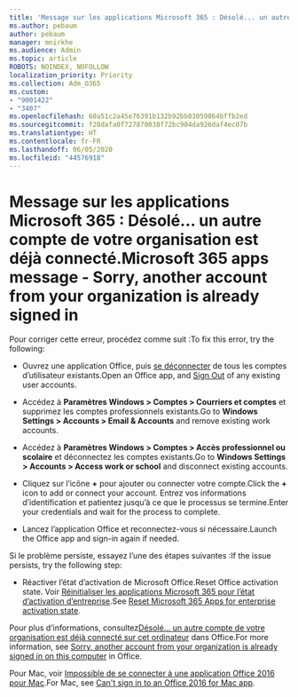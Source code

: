 ```yaml
---
title: 'Message sur les applications Microsoft 365 : Désolé... un autre compte de votre organisation est déjà connecté.'
ms.author: pebaum
author: pebaum
manager: mnirkhe
ms.audience: Admin
ms.topic: article
ROBOTS: NOINDEX, NOFOLLOW
localization_priority: Priority
ms.collection: Adm_O365
ms.custom:
- "9001422"
- "3407"
ms.openlocfilehash: 60a51c2a45e76391b132b92bb03059864bffb2ed
ms.sourcegitcommit: f28dafa0f727870038f72bc904da926daf4ec07b
ms.translationtype: HT
ms.contentlocale: fr-FR
ms.lasthandoff: 06/05/2020
ms.locfileid: "44576918"
---
```

# <a name="microsoft-365-apps-message---sorry-another-account-from-your-organization-is-already-signed-in"></a><span data-ttu-id="d4fab-102">Message sur les applications Microsoft 365 : Désolé... un autre compte de votre organisation est déjà connecté.</span><span class="sxs-lookup"><span data-stu-id="d4fab-102">Microsoft 365 apps message - Sorry, another account from your organization is already signed in</span></span>

<span data-ttu-id="d4fab-103">Pour corriger cette erreur, procédez comme suit :</span><span class="sxs-lookup"><span data-stu-id="d4fab-103">To fix this error, try the following:</span></span>

- <span data-ttu-id="d4fab-104">Ouvrez une application Office, puis [se déconnecter](https://support.office.com/article/sign-out-of-office-5a20dc11-47e9-4b6f-945d-478cb6d92071) de tous les comptes d’utilisateur existants.</span><span class="sxs-lookup"><span data-stu-id="d4fab-104">Open an Office app, and [Sign Out](https://support.office.com/article/sign-out-of-office-5a20dc11-47e9-4b6f-945d-478cb6d92071) of any existing user accounts.</span></span>

- <span data-ttu-id="d4fab-105">Accédez à **Paramètres Windows > Comptes > Courriers et comptes** et supprimez les comptes professionnels existants.</span><span class="sxs-lookup"><span data-stu-id="d4fab-105">Go to **Windows Settings > Accounts > Email & Accounts** and remove existing work accounts.</span></span>

- <span data-ttu-id="d4fab-106">Accédez à **Paramètres Windows > Comptes > Accès professionnel ou scolaire** et déconnectez les comptes existants.</span><span class="sxs-lookup"><span data-stu-id="d4fab-106">Go to **Windows Settings > Accounts > Access work or school** and disconnect existing accounts.</span></span> 

- <span data-ttu-id="d4fab-107">Cliquez sur l’icône **+** pour ajouter ou connecter votre compte.</span><span class="sxs-lookup"><span data-stu-id="d4fab-107">Click the **+** icon to add or connect your account.</span></span> <span data-ttu-id="d4fab-108">Entrez vos informations d’identification et patientez jusqu’à ce que le processus se termine.</span><span class="sxs-lookup"><span data-stu-id="d4fab-108">Enter your credentials and wait for the process to complete.</span></span>

- <span data-ttu-id="d4fab-109">Lancez l’application Office et reconnectez-vous si nécessaire.</span><span class="sxs-lookup"><span data-stu-id="d4fab-109">Launch the Office app and sign-in again if needed.</span></span> 

<span data-ttu-id="d4fab-110">Si le problème persiste, essayez l’une des étapes suivantes :</span><span class="sxs-lookup"><span data-stu-id="d4fab-110">If the issue persists, try the following step:</span></span> 

- <span data-ttu-id="d4fab-111">Réactiver l’état d’activation de Microsoft Office.</span><span class="sxs-lookup"><span data-stu-id="d4fab-111">Reset Office activation state.</span></span> <span data-ttu-id="d4fab-112">Voir [Réinitialiser les applications Microsoft 365 pour l’état d’activation d’entreprise](https://docs.microsoft.com/office365/troubleshoot/activation/reset-office-365-proplus-activation-state).</span><span class="sxs-lookup"><span data-stu-id="d4fab-112">See [Reset Microsoft 365 Apps for enterprise activation state](https://docs.microsoft.com/office365/troubleshoot/activation/reset-office-365-proplus-activation-state).</span></span>

<span data-ttu-id="d4fab-113">Pour plus d’informations, consultez[Désolé... un autre compte de votre organisation est déjà connecté sur cet ordinateur](https://docs.microsoft.com/office/troubleshoot/error-messages/another-account-already-signed-in) dans Office.</span><span class="sxs-lookup"><span data-stu-id="d4fab-113">For more information, see [Sorry, another account from your organization is already signed in on this computer](https://docs.microsoft.com/office/troubleshoot/error-messages/another-account-already-signed-in) in Office.</span></span>

<span data-ttu-id="d4fab-114">Pour Mac, voir [Impossible de se connecter à une application Office 2016 pour Mac](https://docs.microsoft.com/office365/troubleshoot/authentication/sign-in-to-office-2016-for-mac-fail).</span><span class="sxs-lookup"><span data-stu-id="d4fab-114">For Mac, see [Can't sign in to an Office 2016 for Mac app](https://docs.microsoft.com/office365/troubleshoot/authentication/sign-in-to-office-2016-for-mac-fail).</span></span>
